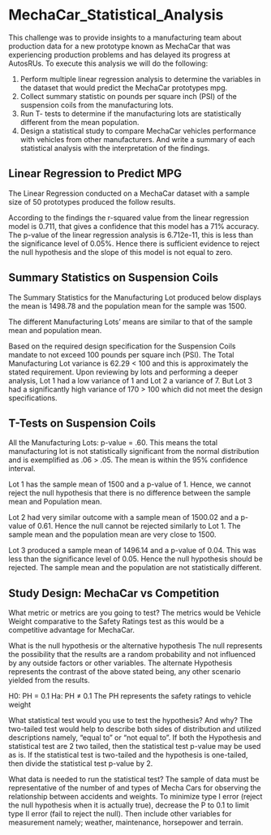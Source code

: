 # MechaCar_Statistical_Analysis

This challenge was to provide insights to a manufacturing team about production data for a new prototype known as MechaCar that was experiencing production problems and has delayed its progress at AutosRUs. To execute this analysis we will do the following: 

1.	Perform multiple linear regression analysis to determine the variables in the dataset that would predict the MechaCar prototypes mpg. 
2.	Collect summary statistic on pounds per square inch (PSI) of the suspension coils from the manufacturing lots.
3.	Run T- tests to determine if the manufacturing lots are statistically different from the mean population.
4.	Design a statistical study to compare MechaCar vehicles performance with vehicles from other manufacturers. And write a summary of each statistical analysis with the interpretation of the findings. 

## Linear Regression to Predict MPG

The Linear Regression conducted on a MechaCar dataset with a sample size of 50 prototypes produced the follow results. 

According to the findings the r-squared value from the linear regression model is 0.711, that gives a confidence that this model has a 71% accuracy. The p-value of the linear regression
analysis is 6.712e-11, this is less than the significance level of 0.05%. Hence there is sufficient evidence to reject the null hypothesis and the slope of this model is not equal to zero.

## Summary Statistics on Suspension Coils 

The Summary Statistics for the Manufacturing Lot produced below displays the mean is 1498.78 and the population mean for the sample was 1500.

The different Manufacturing Lots’ means are similar to that of the sample mean and population mean. 

Based on the required design specification for the Suspension Coils mandate to not exceed 100 pounds per square inch (PSI). The Total Manufacturing Lot variance is 62.29 < 100 and this is approximately the stated requirement.  Upon reviewing by lots and performing a deeper analysis, Lot 1 had a low variance of 1 and Lot 2 a variance of 7. But Lot 3 had a significantly high variance of 170 > 100 which did not meet the design specifications. 

## T-Tests on Suspension Coils 

All the Manufacturing Lots: p-value = .60.  This means the total manufacturing lot is not statistically significant from the normal distribution and is exemplified as .06 > .05. The mean is within the 95% confidence interval. 

 

Lot 1 has the sample mean of 1500 and a p-value of 1. Hence, we cannot reject the null hypothesis that there is no difference between the sample mean and Population mean. 

 

Lot 2 had very similar outcome with a sample mean of 1500.02 and a p-value of 0.61. Hence the null cannot be rejected similarly to Lot 1. The sample mean and the population mean are very close to 1500.

 

Lot 3 produced a sample mean of 1496.14 and a p-value of 0.04. This was less than the significance level of 0.05. Hence the null hypothesis should be rejected. The sample mean and the population are not statistically different. 

 

## Study Design: MechaCar vs Competition 
 
What metric or metrics are you going to test?
The metrics would be Vehicle Weight comparative to the Safety Ratings test as this would be a competitive advantage for MechaCar. 

What is the null hypothesis or the alternative hypothesis 
The null represents the possibility that the results are a random probability and not influenced by any outside factors or other variables. The alternate Hypothesis represents the contrast of the above stated being, any other scenario yielded from the results.

H0: PH = 0.1 Ha: PH ≠ 0.1 
The PH represents the safety ratings to vehicle weight 

What statistical test would you use to test the hypothesis? And why?
The two-tailed test would help to describe both sides of distribution and utilized descriptions namely, “equal to” or “not equal to”.
If both the Hypothesis and statistical test are 2 two tailed, then the statistical test p-value may be used as is. If the statistical test is two-tailed and the hypothesis is one-tailed, then divide the statistical test p-value by 2. 

What data is needed to run the statistical test? 
The sample of data must be representative of the number of and types of Mecha Cars for observing the relationship between accidents and weights. To minimize type I error (reject the null hypothesis when it is actually true), decrease the P to 0.1 to limit type II error (fail to reject the null). Then include other variables for measurement namely; weather, maintenance, horsepower and terrain.




